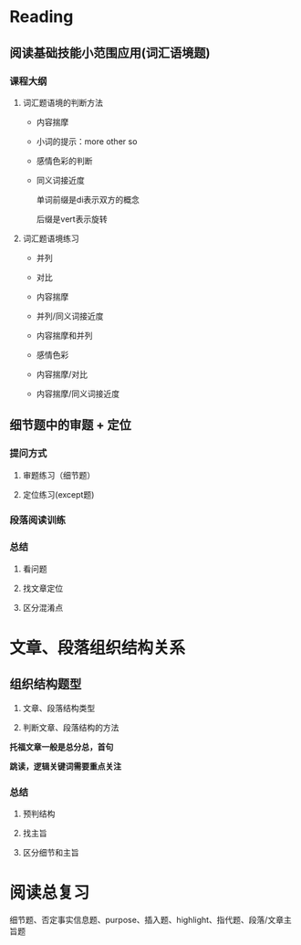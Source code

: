 # Reading

## 阅读基础技能小范围应用(词汇语境题)

### 课程大纲

1. 词汇题语境的判断方法

   - 内容揣摩

   - 小词的提示：more other so

   - 感情色彩的判断

   - 同义词接近度

     单词前缀是di表示双方的概念

     后缀是vert表示旋转

2. 词汇题语境练习

   - 并列

   - 对比

   - 内容揣摩

   - 并列/同义词接近度

   - 内容揣摩和并列

   - 感情色彩

   - 内容揣摩/对比

   - 内容揣摩/同义词接近度

## 细节题中的审题 + 定位

### 提问方式

1. 审题练习（细节题）

2. 定位练习(except题)

### 段落阅读训练

### 总结

1. 看问题

2. 找文章定位

3. 区分混淆点

# 文章、段落组织结构关系

## 组织结构题型

1. 文章、段落结构类型

2. 判断文章、段落结构的方法

**托福文章一般是总分总，首句**

**跳读，逻辑关键词需要重点关注**

### 总结

1. 预判结构

2. 找主旨

3. 区分细节和主旨

# 阅读总复习

细节题、否定事实信息题、purpose、插入题、highlight、指代题、段落/文章主旨题
